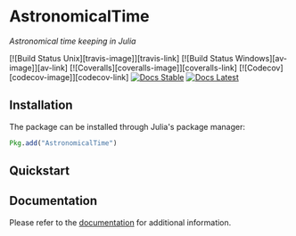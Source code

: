 # AstronomicalTime

*Astronomical time keeping in Julia*

[![Build Status Unix][travis-image]][travis-link] [![Build Status Windows][av-image]][av-link] [![Coveralls][coveralls-image]][coveralls-link] [![Codecov][codecov-image]][codecov-link] [![Docs Stable][docs-badge-stable]][docs-url-stable] [![Docs Latest][docs-badge-latest]][docs-url-latest]

## Installation

The package can be installed through Julia's package manager:

```julia
Pkg.add("AstronomicalTime")
```

## Quickstart

## Documentation

Please refer to the [documentation][docs-url-stable] for additional
information.

[travis-badge]: https://travis-ci.org/JuliaAstro/AstronomicalTime.jl.svg?branch=master
[travis-url]: https://travis-ci.org/JuliaAstro/AstronomicalTime.jl
[av-badge]: https://ci.appveyor.com/api/projects/status/13l2bwswxbl1g8cq?svg=true
[av-url]: https://ci.appveyor.com/project/helgee/astronomicaltime-jl
[coveralls-badge]: https://coveralls.io/repos/github/JuliaAstro/AstronomicalTime.jl/badge.svg?branch=master
[coveralls-url]: https://coveralls.io/github/JuliaAstro/AstronomicalTime.jl?branch=master
[codecov-badge]: http://codecov.io/github/JuliaAstro/AstronomicalTime.jl/coverage.svg?branch=master
[codecov-url]: http://codecov.io/github/JuliaAstro/AstronomicalTime.jl?branch=master
[docs-badge-latest]: https://img.shields.io/badge/docs-latest-blue.svg
[docs-url-latest]: https://juliaastro.github.io/AstronomicalTime.jl/latest
[docs-badge-stable]: https://img.shields.io/badge/docs-stable-blue.svg
[docs-url-stable]: https://juliaastro.github.io/AstronomicalTime.jl/stable
